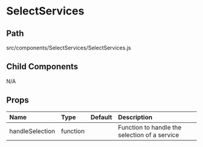 # SelectServices

## Path
src/components/SelectServices/SelectServices.js

## Child Components
N/A

## Props

| Name | Type | Default | Description |
|:-----|:-----|:-----|:-----|
| handleSelection | function |  | Function to handle the selection of a service |

